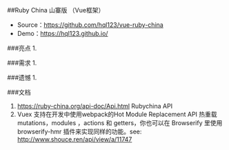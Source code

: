 ##Ruby China 山寨版 （Vue框架）
- Source：https://github.com/hql123/vue-ruby-china
- Demo：https://hql123.github.io/

###亮点
1.


###需求
1.


###遗憾
1. 

###文档
1. https://ruby-china.org/api-doc/Api.html Rubychina API
2. Vuex 支持在开发中使用webpack的Hot Module Replacement API 热重载 mutations，modules ，actions 和 getters，你也可以在 Browserify 里使用 browserify-hmr 插件来实现同样的功能。see: http://www.shouce.ren/api/view/a/11747